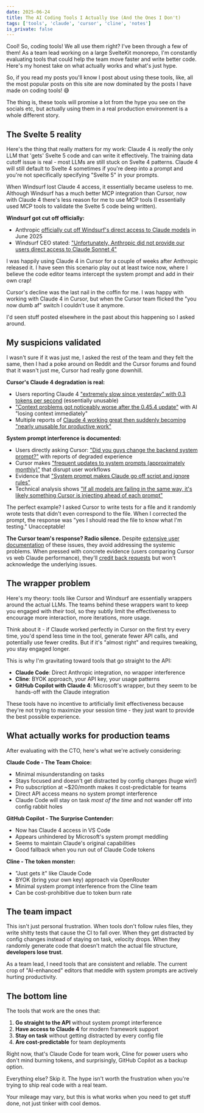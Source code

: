 ```yaml
---
date: 2025-06-24
title: The AI Coding Tools I Actually Use (And the Ones I Don't)
tags: ['tools', 'claude', 'cursor', 'cline', 'notes']
is_private: false
---
```


<script>
	import { Bluesky } from 'sveltekit-embed'
</script>

<!-- cspell:ignore Sveltest cutoff nlvjelw pddq qoglleko mgmujs nlvjelw pddq qoglleko lrxynygvo BYOK BYOK nlvjelw pddq qoglleko klogc -->

Cool! So, coding tools! We all use them right? I've been through a few
of them! As a team lead working on a large SvelteKit monorepo, I'm
constantly evaluating tools that could help the team move faster and
write better code. Here's my honest take on what actually works and
what's just hype.

So, if you read my posts you'll know I post about using these tools,
like, all the most popular posts on this site are now dominated by the
posts I have made on coding tools! 😅

The thing is, these tools will promise a lot from the hype you see on
the socials etc, but actually using them in a real production
environment is a whole different story.

## The Svelte 5 reality

Here's the thing that really matters for my work: Claude 4 is _really_
the only LLM that 'gets' Svelte 5 code and can write it effectively.
The training data cutoff issue is real - most LLMs are still stuck on
Svelte 4 patterns. Claude 4 will still default to Svelte 4 sometimes
if you're deep into a prompt and you're not specifically specifying
"Svelte 5" in your prompts.

When Windsurf lost Claude 4 access, it essentially became useless to
me. Although Windsurf has a much better MCP integration than Cursor,
now with Claude 4 there's less reason for me to use MCP tools (I
essentially used MCP tools to validate the Svelte 5 code being
written).

**Windsurf got cut off officially:**

- Anthropic
  [officially cut off Windsurf's direct access to Claude models](https://techcrunch.com/2025/06/03/windsurf-says-anthropic-is-limiting-its-direct-access-to-claude-ai-models/)
  in June 2025
- Windsurf CEO stated:
  ["Unfortunately, Anthropic did not provide our users direct access to Claude Sonnet 4"](https://analyticsindiamag.com/ai-news-updates/openai-rival-anthropic-blocks-windsurf-from-using-claude-4-models/)

I was happily using Claude 4 in Cursor for a couple of weeks after
Anthropic released it. I have seen this scenario play out at least
twice now, where I believe the code editor teams intercept the system
prompt and add in their own crap!

<Bluesky
	post_id="did:plc:nlvjelw3dy3pddq7qoglleko/app.bsky.feed.post/3lrq4mgmujs2r"
	iframe_styles="border-radius: 8px; box-shadow: 0 2px 4px rgba(0,0,0,0.1);"
/>

Cursor's decline was the last nail in the coffin for me. I was happy
with working with Claude 4 in Cursor, but when the Cursor team flicked
the "you now dumb af" switch I couldn't use it anymore.

<Bluesky
	post_id="did:plc:nlvjelw3dy3pddq7qoglleko/app.bsky.feed.post/3lrxynygvo22x"
	iframe_styles="border-radius: 8px; box-shadow: 0 2px 4px rgba(0,0,0,0.1);"
/>

I'd seen stuff posted elsewhere in the past about this happening so I
asked around.

## My suspicions validated

I wasn't sure if it was just me, I asked the rest of the team and they
felt the same, then I had a poke around on Reddit and the Cursor
forums and found that it wasn't just me, Cursor had really gone
downhill.

**Cursor's Claude 4 degradation is real:**

- Users reporting Claude 4
  ["extremely slow since yesterday" with 0.3 tokens per second](https://forum.cursor.com/t/claude-4-sonnet-thinking-is-extremely-slow-since-yesterday/100131)
  (essentially unusable)
- ["Context problems got noticeably worse after the 0.45.4 update"](https://www.vincentschmalbach.com/cursor-ide-problems-mount-with-each-update/)
  with AI "losing context immediately"
- Multiple reports of
  [Claude 4 working great then suddenly becoming "nearly unusable for productive work"](https://dredyson.com/my-key-insights-on-claude-4-sonnets-extreme-slowdown-in-cursor-ide/)

**System prompt interference is documented:**

- Users directly asking Cursor:
  ["Did you guys change the backend system prompt?"](https://forum.cursor.com/t/did-you-guys-change-the-backend-system-prompt/12571)
  with reports of degraded experience
- Cursor makes
  ["frequent updates to system prompts (approximately monthly)"](https://forum.cursor.com/t/give-users-rights-to-edit-select-stable-system-prompt/94419)
  that disrupt user workflows
- Evidence that
  ["System prompt makes Claude go off script and ignore rules"](https://forum.cursor.com/t/system-prompt-makes-claude-go-off-script-and-ignore-rules/67978)
- Technical analysis shows
  ["If all models are failing in the same way, it's likely something Cursor is injecting ahead of each prompt"](https://forum.cursor.com/t/cursor-is-basically-not-usuable-constant-crashes-severe-lag-when-trying-to-type-any-way-to-fix-this/58922)

The perfect example? I asked Cursor to write tests for a file and it
randomly wrote tests that didn't even correspond to the file. When I
corrected the prompt, the response was "yes I should read the file to
know what I'm testing." Unacceptable!

**The Cursor team's response? Radio silence.** Despite
[extensive user documentation](https://forum.cursor.com/t/give-users-rights-to-edit-select-stable-system-prompt/94419)
of these issues, they avoid addressing the systemic problems. When
pressed with concrete evidence (users comparing Cursor vs web Claude
performance), they'll
[credit back requests](https://forum.cursor.com/t/did-you-guys-change-the-backend-system-prompt/12571)
but won't acknowledge the underlying issues.

## The wrapper problem

Here's my theory: tools like Cursor and Windsurf are essentially
wrappers around the actual LLMs. The teams behind these wrappers want
to keep you engaged with _their_ tool, so they subtly limit the
effectiveness to encourage more interaction, more iterations, more
usage.

Think about it - if Claude worked perfectly in Cursor on the first try
every time, you'd spend less time in the tool, generate fewer API
calls, and potentially use fewer credits. But if it's "almost right"
and requires tweaking, you stay engaged longer.

This is why I'm gravitating toward tools that go straight to the API:

- **Claude Code**: Direct Anthropic integration, no wrapper
  interference
- **Cline**: BYOK approach, your API key, your usage patterns
- **GitHub Copilot with Claude 4**: Microsoft's wrapper, but they seem
  to be hands-off with the Claude integration

These tools have no incentive to artificially limit effectiveness
because they're not trying to maximize your session time - they just
want to provide the best possible experience.

## What actually works for production teams

After evaluating with the CTO, here's what we're actively considering:

**Claude Code - The Team Choice:**

- Minimal misunderstanding on tasks
- Stays focused and doesn't get distracted by config changes (huge
  win!)
- Pro subscription at ~$20/month makes it cost-predictable for teams
- Direct API access means no system prompt interference
- Claude Code will stay on task _most of the time_ and not wander off
  into config rabbit holes

**GitHub Copilot - The Surprise Contender:**

- Now has Claude 4 access in VS Code
- Appears unhindered by Microsoft's system prompt meddling
- Seems to maintain Claude's original capabilities
- Good fallback when you run out of Claude Code tokens

**Cline - The token monster:**

- "Just gets it" like Claude Code
- BYOK (bring your own key) approach via OpenRouter
- Minimal system prompt interference from the Cline team
- Can be cost-prohibitive due to token burn rate

## The team impact

This isn't just personal frustration. When tools don't follow rules
files, they write shitty tests that cause the CI to fall over. When
they get distracted by config changes instead of staying on task,
velocity drops. When they randomly generate code that doesn't match
the actual file structure, **developers lose trust**.

As a team lead, I need tools that are consistent and reliable. The
current crop of "AI-enhanced" editors that meddle with system prompts
are actively hurting productivity.

<Bluesky
	post_id="did:plc:nlvjelw3dy3pddq7qoglleko/app.bsky.feed.post/3ls22klogc22z"
	iframe_styles="border-radius: 8px; box-shadow: 0 2px 4px rgba(0,0,0,0.1);"
/>

## The bottom line

The tools that work are the ones that:

1. **Go straight to the API** without system prompt interference
2. **Have access to Claude 4** for modern framework support
3. **Stay on task** without getting distracted by every config file
4. **Are cost-predictable** for team deployments

Right now, that's Claude Code for team work, Cline for power users who
don't mind burning tokens, and surprisingly, GitHub Copilot as a
backup option.

Everything else? Skip it. The hype isn't worth the frustration when
you're trying to ship real code with a real team.

Your mileage may vary, but this is what works when you need to get
stuff done, not just tinker with cool demos.
